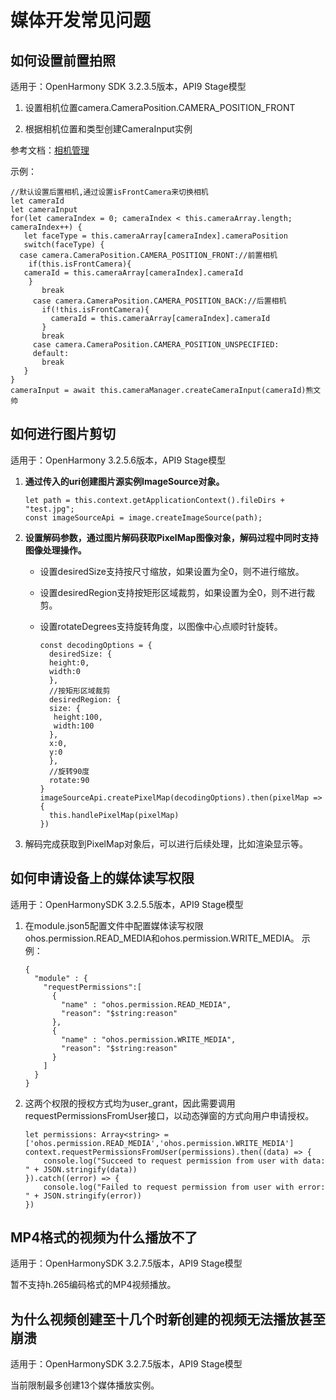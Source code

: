 # 媒体开发常见问题

## 如何设置前置拍照

适用于：OpenHarmony SDK 3.2.3.5版本，API9 Stage模型

1. 设置相机位置camera.CameraPosition.CAMERA_POSITION_FRONT

2. 根据相机位置和类型创建CameraInput实例

参考文档：[相机管理](../reference/apis/js-apis-camera.md#%E7%9B%B8%E6%9C%BA%E7%AE%A1%E7%90%86)

示例：

```
//默认设置后置相机,通过设置isFrontCamera来切换相机
let cameraId
let cameraInput
for(let cameraIndex = 0; cameraIndex < this.cameraArray.length; cameraIndex++) {
   let faceType = this.cameraArray[cameraIndex].cameraPosition
   switch(faceType) {
  case camera.CameraPosition.CAMERA_POSITION_FRONT://前置相机
    if(this.isFrontCamera){
   cameraId = this.cameraArray[cameraIndex].cameraId
    }
	   break
	 case camera.CameraPosition.CAMERA_POSITION_BACK://后置相机
	   if(!this.isFrontCamera){
		 cameraId = this.cameraArray[cameraIndex].cameraId
	   }
	   break
	 case camera.CameraPosition.CAMERA_POSITION_UNSPECIFIED:
	 default:
	   break
   }
}
cameraInput = await this.cameraManager.createCameraInput(cameraId)熊文帅
```

## 如何进行图片剪切

适用于：OpenHarmony 3.2.5.6版本，API9 Stage模型

1. **通过传入的uri创建图片源实例ImageSource对象。**
     
   ```
   let path = this.context.getApplicationContext().fileDirs + "test.jpg";
   const imageSourceApi = image.createImageSource(path);
   ```

2. **设置解码参数，通过图片解码获取PixelMap图像对象，解码过程中同时支持图像处理操作。**
   - 设置desiredSize支持按尺寸缩放，如果设置为全0，则不进行缩放。
   - 设置desiredRegion支持按矩形区域裁剪，如果设置为全0，则不进行裁剪。
   - 设置rotateDegrees支持旋转角度，以图像中心点顺时针旋转。
        
      ```
      const decodingOptions = {
        desiredSize: {
        height:0,
        width:0
        },
        //按矩形区域裁剪
        desiredRegion: {
        size: {
         height:100,
         width:100
        },
        x:0,
        y:0
        },
        //旋转90度
        rotate:90
      }
      imageSourceApi.createPixelMap(decodingOptions).then(pixelMap => {
        this.handlePixelMap(pixelMap)
      })
      ```

3. 解码完成获取到PixelMap对象后，可以进行后续处理，比如渲染显示等。

## 如何申请设备上的媒体读写权限

适用于：OpenHarmonySDK 3.2.5.5版本，API9 Stage模型

1. 在module.json5配置文件中配置媒体读写权限ohos.permission.READ_MEDIA和ohos.permission.WRITE_MEDIA。
   示例：

     
   ```
   {
     "module" : {
       "requestPermissions":[
         {
           "name" : "ohos.permission.READ_MEDIA",
           "reason": "$string:reason"
         },
         {
           "name" : "ohos.permission.WRITE_MEDIA",
           "reason": "$string:reason"
         }
       ]
     }
   }
   ```

2. 这两个权限的授权方式均为user_grant，因此需要调用requestPermissionsFromUser接口，以动态弹窗的方式向用户申请授权。
     
   ```
   let permissions: Array<string> = ['ohos.permission.READ_MEDIA','ohos.permission.WRITE_MEDIA']
   context.requestPermissionsFromUser(permissions).then((data) => {
       console.log("Succeed to request permission from user with data: " + JSON.stringify(data))
   }).catch((error) => {
       console.log("Failed to request permission from user with error: " + JSON.stringify(error))
   })
   ```

## MP4格式的视频为什么播放不了

适用于：OpenHarmonySDK 3.2.7.5版本，API9 Stage模型

暂不支持h.265编码格式的MP4视频播放。


## 为什么视频创建至十几个时新创建的视频无法播放甚至崩溃

适用于：OpenHarmonySDK 3.2.7.5版本，API9 Stage模型

当前限制最多创建13个媒体播放实例。
